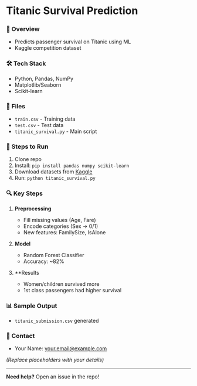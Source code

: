 # **Titanic Survival Prediction**  

### **📌 Overview**  
- Predicts passenger survival on Titanic using ML  
- Kaggle competition dataset  

### **🛠️ Tech Stack**  
- Python, Pandas, NumPy  
- Matplotlib/Seaborn  
- Scikit-learn  

### **📂 Files**  
- `train.csv` - Training data  
- `test.csv` - Test data  
- `titanic_survival.py` - Main script  

### **🚀 Steps to Run**  
1. Clone repo  
2. Install: `pip install pandas numpy scikit-learn`  
3. Download datasets from [Kaggle](https://www.kaggle.com/c/titanic/data)  
4. Run: `python titanic_survival.py`  

### **🔍 Key Steps**  
1. **Preprocessing**  
   - Fill missing values (Age, Fare)  
   - Encode categories (Sex → 0/1)  
   - New features: FamilySize, IsAlone  

2. **Model**  
   - Random Forest Classifier  
   - Accuracy: ~82%  

3. **Results
   - Women/children survived more  
   - 1st class passengers had higher survival  

### **📊 Sample Output**  
- `titanic_submission.csv` generated  

### **📧 Contact**  
- Your Name: your.email@example.com  

*(Replace placeholders with your details)*  

---  
**Need help?** Open an issue in the repo!
